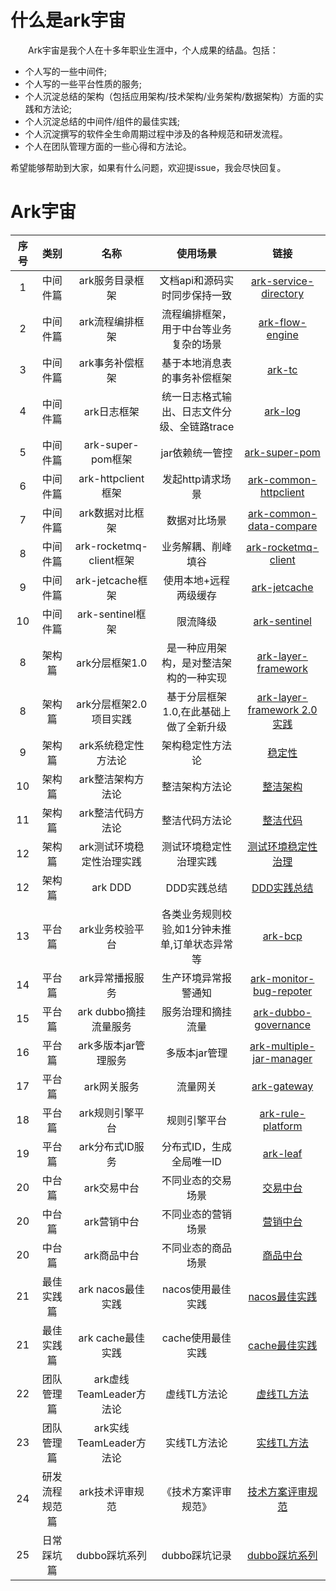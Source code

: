 # 什么是ark宇宙
&emsp;&emsp;Ark宇宙是我个人在十多年职业生涯中，个人成果的结晶。包括：
- 个人写的一些中间件;
- 个人写的一些平台性质的服务;
- 个人沉淀总结的架构（包括应用架构/技术架构/业务架构/数据架构）方面的实践和方法论;
- 个人沉淀总结的中间件/组件的最佳实践;
- 个人沉淀撰写的软件全生命周期过程中涉及的各种规范和研发流程。
- 个人在团队管理方面的一些心得和方法论。

希望能够帮助到大家，如果有什么问题，欢迎提issue，我会尽快回复。
   
# Ark宇宙

| 序号 | 类别 | 名称 | 使用场景 | 链接 |
| :----: |:----: | :----: | :----: | :----: |
| 1 | 中间件篇 | ark服务目录框架 | 文档api和源码实时同步保持一致  | [ark-service-directory](https://github.com/javaboy863/ark-service-directory) |
| 2 | 中间件篇 | ark流程编排框架 | 流程编排框架，用于中台等业务复杂的场景 | [ark-flow-engine](https://github.com/javaboy863/ark-flow-engine) |
| 3 | 中间件篇 | ark事务补偿框架 | 基于本地消息表的事务补偿框架 | [ark-tc](https://github.com/javaboy863/ark-tc) |
| 4 | 中间件篇 | ark日志框架 |  统一日志格式输出、日志文件分级、全链路trace| [ark-log](https://github.com/javaboy863/ark-log) |
| 5 | 中间件篇 | ark-super-pom框架 |  jar依赖统一管控 | [ark-super-pom](https://github.com/javaboy863/ark-super-pom) |
| 6 | 中间件篇 | ark-httpclient框架 |  发起http请求场景 | [ark-common-httpclient](https://github.com/javaboy863/ark-common-httpclient) |
| 7 | 中间件篇 | ark数据对比框架 | 数据对比场景 | [ark-common-data-compare](https://github.com/javaboy863/ark-common-data-compare) |
| 8 | 中间件篇 | ark-rocketmq-client框架 | 业务解耦、削峰填谷 | [ark-rocketmq-client](https://github.com/javaboy863/ark-rocketmq-client.git) |
| 9 | 中间件篇 | ark-jetcache框架 | 使用本地+远程两级缓存 | [ark-jetcache](https://github.com/javaboy863/ark-jetcache.git) |
| 10 | 中间件篇 | ark-sentinel框架 | 限流降级 | [ark-sentinel](https://github.com/javaboy863/ark-sentinel.git) |
| 8 | 架构篇 | ark分层框架1.0 | 是一种应用架构，是对整洁架构的一种实现 | [ark-layer-framework](https://github.com/javaboy863/ark-layer-framework) |
| 8 | 架构篇 | ark分层框架2.0项目实践 | 基于分层框架1.0,在此基础上做了全新升级 | [ark-layer-framework 2.0实践](https://github.com/javaboy863/ark-sample-clean-code) |
| 9 | 架构篇 | ark系统稳定性方法论 | 架构稳定性方法论 | [稳定性](https://github.com/javaboy863/ark-arch/tree/main/arch-stability) |
| 10 | 架构篇 | ark整洁架构方法论 | 整洁架构方法论 | [整洁架构](https://github.com/javaboy863/ark-arch/tree/main/arch-clean-architecture) |
| 11 | 架构篇 | ark整洁代码方法论 | 整洁代码方法论 | [整洁代码](https://github.com/javaboy863/ark-arch/tree/main/arch-clean-code) |
| 12 | 架构篇 | ark测试环境稳定性治理实践 | 测试环境稳定性治理实践 | [测试环境稳定性治理](https://github.com/javaboy863/ark-best-practices/tree/main/testing-environment) |
| 12 | 架构篇 | ark DDD | DDD实践总结 | [DDD实践总结](https://github.com/javaboy863/ark-arch/tree/main/arch-DDD) |
| 13 | 平台篇 |ark业务校验平台 | 各类业务规则校验,如1分钟未推单,订单状态异常等 | [ark-bcp](https://github.com/javaboy863/ark-bcp) |
| 14 | 平台篇 |ark异常播报服务 | 生产环境异常报警通知 | [ark-monitor-bug-repoter](https://github.com/javaboy863/ark-monitor-bug-repoter) |
| 15 | 平台篇 |ark dubbo摘挂流量服务 | 服务治理和摘挂流量 | [ark-dubbo-governance](https://github.com/javaboy863/ark-dubbo-governance) |
| 16 | 平台篇 |ark多版本jar管理服务 | 多版本jar管理 | [ark-multiple-jar-manager](https://github.com/javaboy863/ark-multiple-jar-manager) |
| 17 | 平台篇 |ark网关服务 | 流量网关 | [ark-gateway](https://github.com/javaboy863/ark-gateway) |
| 18 | 平台篇 |ark规则引擎平台 | 规则引擎平台 | [ark-rule-platform](https://github.com/javaboy863/ark-rule-platform) |
| 19 | 平台篇 | ark分布式ID服务 | 分布式ID，生成全局唯一ID | [ark-leaf](https://github.com/javaboy863/ark-leaf) |
| 20 | 中台篇 | ark交易中台 | 不同业态的交易场景 | [交易中台](https://github.com/javaboy863/ark-middle-end/tree/main/trading-middle-end) |
| 20 | 中台篇 | ark营销中台 | 不同业态的营销场景 | [营销中台](https://github.com/javaboy863/ark-middle-end/tree/main/marketing-middle-end) |
| 20 | 中台篇 | ark商品中台 | 不同业态的商品场景 | [商品中台](https://github.com/javaboy863/ark-middle-end/tree/main/product-middle-end) |
| 21 | 最佳实践篇 | ark nacos最佳实践 | nacos使用最佳实践 | [nacos最佳实践](https://github.com/javaboy863/ark-best-practices/tree/main/nacos) |
| 21 | 最佳实践篇 | ark cache最佳实践 | cache使用最佳实践 | [cache最佳实践](https://github.com/javaboy863/ark-best-practices/tree/main/nacos) |
| 22 | 团队管理篇 | ark虚线TeamLeader方法论 | 虚线TL方法论 | [虚线TL方法](https://github.com/javaboy863/ark-management) |
| 23 | 团队管理篇 | ark实线TeamLeader方法论 | 实线TL方法论 | [实线TL方法](https://github.com/javaboy863/ark-management) |
| 24 | 研发流程规范篇 | ark技术评审规范 | 《技术方案评审规范》 | [技术方案评审规范](https://github.com/javaboy863/ark-standard/tree/main/nacos) |
| 25 | 日常踩坑篇 | dubbo踩坑系列 | dubbo踩坑记录 | [dubbo踩坑系列](https://github.com/javaboy863/ark-standard/tree/main/nacos) |
